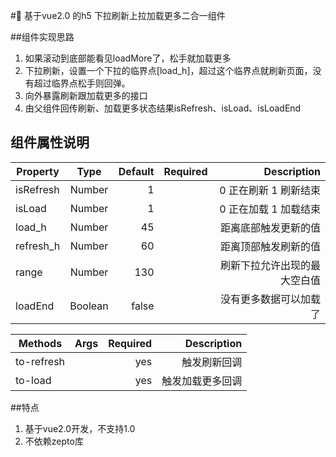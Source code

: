 # 基于vue2.0 的h5 下拉刷新上拉加载更多二合一组件

##组件实现思路
1. 如果滚动到底部能看见loadMore了，松手就加载更多
2. 下拉刷新，设置一个下拉的临界点[load_h]，超过这个临界点就刷新页面，没有超过临界点松手则回弹。
3. 向外暴露刷新跟加载更多的接口
4. 由父组件回传刷新、加载更多状态结果isRefresh、isLoad、isLoadEnd

## 组件属性说明

| Property      | Type          | Default | Required | Description |
| ------------- |:-------------:| -------:|---------:|------------:|
|isRefresh|Number|1||0 正在刷新  1 刷新结束|
|isLoad|Number|1||0 正在加载  1 加载结束|
|load_h|Number|45||距离底部触发更新的值|
|refresh_h|Number|60||距离顶部触发刷新的值|
|range|Number|130||刷新下拉允许出现的最大空白值|
|loadEnd|Boolean|false||没有更多数据可以加载了|


| Methods|Args|Required|Description|
| ------ |:--:|-------:|----------:|
|to-refresh||yes|触发刷新回调|
|to-load ||yes|触发加载更多回调|

##特点
1. 基于vue2.0开发，不支持1.0
2. 不依赖zepto库

